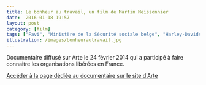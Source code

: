 ```yaml
---
title: Le bonheur au travail, un film de Martin Meissonnier
date:  2016-01-18 19:57
layout: post
category: [film]
tags: ["Favi", "Ministère de la Sécurité sociale belge", "Harley-Davidson", "Poult"]
illustration: /images/bonheurautravail.jpg
---
```


Documentaire diffusé sur Arte le 24 février 2014 qui a participé à faire connaitre les organisations libérées en France.

[Accéder à la page dédiée au documentaire sur le site d'Arte](http://www.arte.tv/guide/fr/051637-000/le-bonheur-au-travail)
